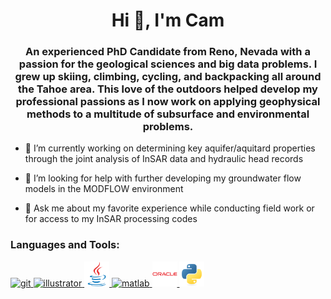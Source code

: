 <h1 align="center">Hi 👋, I'm Cam</h1>
<h3 align="center">An experienced PhD Candidate from Reno, Nevada with a passion for the geological sciences and big data problems. I grew up skiing, climbing, cycling, and backpacking all around the Tahoe area. This love of the outdoors helped develop my professional passions as I now work on applying geophysical methods to a multitude of subsurface and environmental problems.
 </h3>

- 🔭 I’m currently working on determining key aquifer/aquitard properties through the joint analysis of InSAR data and hydraulic head records 

- 🤝 I’m looking for help with further developing my groundwater flow models in the MODFLOW environment 

- 💬 Ask me about my favorite experience while conducting field work or for access to my InSAR processing codes


<p align="left">
</p>

<h3 align="left">Languages and Tools:</h3>
<p align="left"> <a href="https://git-scm.com/" target="_blank" rel="noreferrer"> <img src="https://www.vectorlogo.zone/logos/git-scm/git-scm-icon.svg" alt="git" width="40" height="40"/> </a> <a href="https://www.adobe.com/in/products/illustrator.html" target="_blank" rel="noreferrer"> <img src="https://www.vectorlogo.zone/logos/adobe_illustrator/adobe_illustrator-icon.svg" alt="illustrator" width="40" height="40"/> </a> <a href="https://www.java.com" target="_blank" rel="noreferrer"> <img src="https://raw.githubusercontent.com/devicons/devicon/master/icons/java/java-original.svg" alt="java" width="40" height="40"/> </a> <a href="https://www.mathworks.com/" target="_blank" rel="noreferrer"> <img src="https://upload.wikimedia.org/wikipedia/commons/2/21/Matlab_Logo.png" alt="matlab" width="40" height="40"/> </a> <a href="https://www.oracle.com/" target="_blank" rel="noreferrer"> <img src="https://raw.githubusercontent.com/devicons/devicon/master/icons/oracle/oracle-original.svg" alt="oracle" width="40" height="40"/> </a> <a href="https://www.python.org" target="_blank" rel="noreferrer"> <img src="https://raw.githubusercontent.com/devicons/devicon/master/icons/python/python-original.svg" alt="python" width="40" height="40"/> </a> </p>
